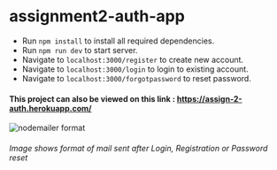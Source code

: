 # assignment2-auth-app

- Run `npm install` to install all required dependencies.
- Run `npm run dev` to start server.
- Navigate to `localhost:3000/register` to create new account.
- Navigate to `localhost:3000/login` to login to existing account.
- Navigate to `localhost:3000/forgotpassword` to reset password.


#### This project can also be viewed on this link : https://assign-2-auth.herokuapp.com/

![nodemailer format](https://i.ibb.co/RymnMP4/Capture.png)

###### Image shows format of mail sent after Login, Registration or Password reset
